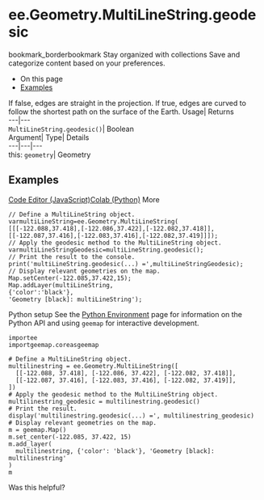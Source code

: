  
#  ee.Geometry.MultiLineString.geodesic 
bookmark_borderbookmark Stay organized with collections  Save and categorize content based on your preferences.
  * On this page
  * [Examples](https://developers.google.com/earth-engine/apidocs/ee-geometry-multilinestring-geodesic#examples)


If false, edges are straight in the projection. If true, edges are curved to follow the shortest path on the surface of the Earth. 
Usage| Returns  
---|---  
`MultiLineString.geodesic()`| Boolean  
Argument| Type| Details  
---|---|---  
this: `geometry`| Geometry  
## Examples
[Code Editor (JavaScript)](https://developers.google.com/earth-engine/apidocs/ee-geometry-multilinestring-geodesic#code-editor-javascript-sample)[Colab (Python)](https://developers.google.com/earth-engine/apidocs/ee-geometry-multilinestring-geodesic#colab-python-sample) More
```
// Define a MultiLineString object.
varmultiLineString=ee.Geometry.MultiLineString(
[[[-122.088,37.418],[-122.086,37.422],[-122.082,37.418]],
[[-122.087,37.416],[-122.083,37.416],[-122.082,37.419]]]);
// Apply the geodesic method to the MultiLineString object.
varmultiLineStringGeodesic=multiLineString.geodesic();
// Print the result to the console.
print('multiLineString.geodesic(...) =',multiLineStringGeodesic);
// Display relevant geometries on the map.
Map.setCenter(-122.085,37.422,15);
Map.addLayer(multiLineString,
{'color':'black'},
'Geometry [black]: multiLineString');
```
Python setup
See the [ Python Environment](https://developers.google.com/earth-engine/guides/python_install) page for information on the Python API and using `geemap` for interactive development.
```
importee
importgeemap.coreasgeemap
```
```
# Define a MultiLineString object.
multilinestring = ee.Geometry.MultiLineString([
  [[-122.088, 37.418], [-122.086, 37.422], [-122.082, 37.418]],
  [[-122.087, 37.416], [-122.083, 37.416], [-122.082, 37.419]],
])
# Apply the geodesic method to the MultiLineString object.
multilinestring_geodesic = multilinestring.geodesic()
# Print the result.
display('multilinestring.geodesic(...) =', multilinestring_geodesic)
# Display relevant geometries on the map.
m = geemap.Map()
m.set_center(-122.085, 37.422, 15)
m.add_layer(
  multilinestring, {'color': 'black'}, 'Geometry [black]: multilinestring'
)
m
```

Was this helpful?
